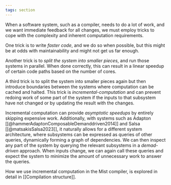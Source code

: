 ```yaml
---
tags: section
---
```


When a software system, such as a compiler, needs to do a lot of work, and we want immediate feedback for all changes, we must employ tricks to cope with the complexity and inherent computation requirements.

One trick is to write _faster code_, and we do so when possible, but this might be at odds with maintainability and might not get us far enough.

Another trick is to _split the system into smaller pieces_, and run those systems in parallel. When done correctly, this can result in a linear speedup of certain code paths based on the number of cores.

A third trick is to split the system into smaller pieces again but then introduce boundaries between the systems where computation can be cached and halted. This trick is _incremental-computation_ and can prevent redoing work of some part of the system if the inputs to that subsystem have not changed or by updating the result with the changes.

Incremental computation can provide _asymptotic speedups_ by entirely skipping expensive work. Additionally, with systems such as Adapton [[@hammerAdaptonComposableDemanddriven2014]] and Salsa [[@matsakisSalsa2023]], it naturally allows for a different system architecture, where subsystems can be expressed as queries of other queries, dynamically forming a graph of dependencies. We can then inspect any part of the system by querying the relevant subsystems in a _demad-driven_ approach. When inputs change, we can again call these queries and expect the system to minimize the amount of unnecessary work to answer the queries.

How we use incremental computation in the Mist compiler, is explored in detail in [[Compilation structure]].